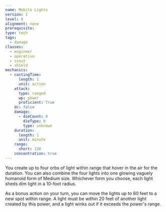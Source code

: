 ```yaml
---
name: Mobile Lights
version: 1
level: 0
alignment: none
prerequisite: 
type: tech
tags:
  - damage
classes:
  - engineer
  - operative
  - scout
  - shield
mechanics:
  - castingTime:
      length: 1
      unit: action
    attack:
      type: ranged
      wp: power
      proficient: True
    dc: false
    damage:
      - dieCount: 0
        dieType: 0
        type: unknown
    duration:
      length: 1
      unit: minute
    range:
      short: 120
    concentration: true
---
```

You create up to four orbs of light within range that hover in the air for the duration. You can also combine the four lights into one glowing vaguely humanoid form of Medium size. Whichever form you choose, each light sheds dim light in a 10-foot radius.

As a bonus action on your turn, you can move the lights up to 60 feet to a new spot within range. A light must be within 20 feet of another light created by this power, and a light winks out if it exceeds the power's range.
    